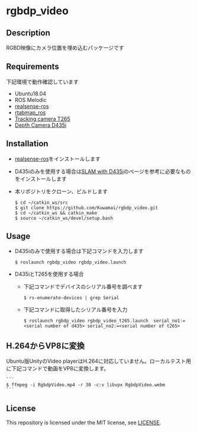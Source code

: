 # rgbdp_video

## Description
RGBD映像にカメラ位置を埋め込むパッケージです

## Requirements
下記環境で動作確認しています

* Ubuntu18.04
* ROS Melodic
* [realsense-ros](https://github.com/IntelRealSense/realsense-ros)
* [rtabmap_ros](https://github.com/introlab/rtabmap_ros)
* [Tracking camera T265](https://www.intelrealsense.com/tracking-camera-t265/)
* [Depth Camera D435i](https://www.intelrealsense.com/depth-camera-d435i/)

## Installation
* [realsense-ros](https://github.com/IntelRealSense/realsense-ros)をインストールします
* D435iのみを使用する場合は[SLAM with D435i](https://github.com/IntelRealSense/realsense-ros/wiki/SLAM-with-D435i)のページを参考に必要なものをインストールします
* 本リポジトリをクローン、ビルドします

    ```
    $ cd ~/catkin_ws/src
    $ git clone https://github.com/Kuwamai/rgbdp_video.git
    $ cd ~/catkin_ws && catkin_make
    $ source ~/catkin_ws/devel/setup.bash
    ```

## Usage
* D435iのみで使用する場合は下記コマンドを入力します
    ```
    $ roslaunch rgbdp_video rgbdp_video.launch
    ```

* D435iとT265を使用する場合
    * 下記コマンドでデバイスのシリアル番号を調べます
        ```
        $ rs-enumerate-devices | grep Serial
        ```
    * 下記コマンドに取得したシリアル番号を入力
        ```
        $ roslaunch rgbdp_video rgbdp_video_t265.launch  serial_no1:=<serial number of d435> serial_no2:=<serial number of t265>
        ```

## H.264からVP8に変換
Ubuntu版UnityのVideo playerはH.264に対応していません。ローカルテスト用に下記コマンドで動画をVP8に変換します。

    ```
    $ ffmpeg -i RgbdpVideo.mp4 -r 30 -c:v libvpx RgbdpVideo.webm
    ```

## License
This repository is licensed under the MIT license, see [LICENSE](./LICENSE).